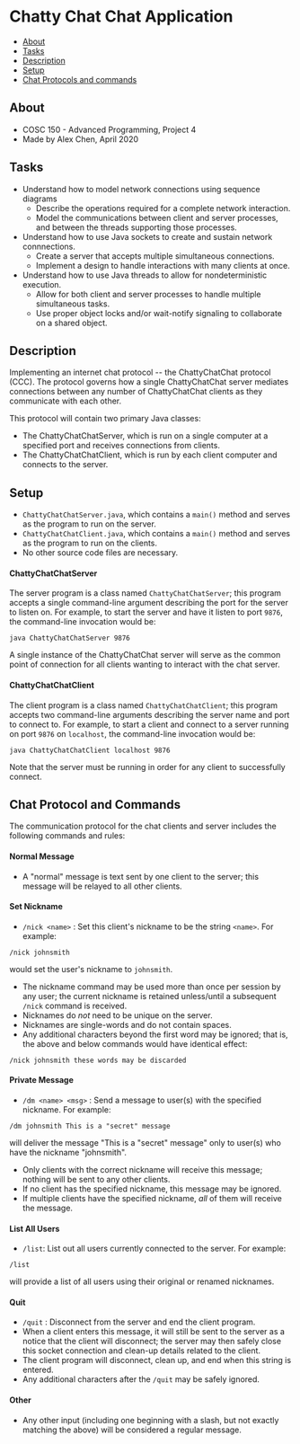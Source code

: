 # Chatty Chat Chat Application

- [About](#about)
- [Tasks](#tasks)
- [Description](#description)
- [Setup](#setup)
- [Chat Protocols and commands](#chat-protocol-and-commands)

## About
- COSC 150 - Advanced Programming, Project 4
- Made by Alex Chen, April 2020

## Tasks

- Understand how to model network connections using sequence diagrams
  - Describe the operations required for a complete network interaction.
  - Model the communications between client and server processes, and between the threads supporting those processes.
- Understand how to use Java sockets to create and sustain network connnections.
  - Create a server that accepts multiple simultaneous connections.
  - Implement a design to handle interactions with many clients at once.
- Understand how to use Java threads to allow for nondeterministic execution.
  - Allow for both client and server processes to handle multiple simultaneous tasks.
  - Use proper object locks and/or wait-notify signaling to collaborate on a shared object.

## Description

Implementing an internet chat protocol -- the ChattyChatChat protocol (CCC). The protocol governs how a single ChattyChatChat server mediates connections between any number of ChattyChatChat clients as they communicate with each other.

This protocol will contain two primary Java classes:
- The ChattyChatChatServer, which is run on a single computer at a specified port and receives connections from clients.
- The ChattyChatChatClient, which is run by each client computer and connects to the server.

## Setup

- `ChattyChatChatServer.java`, which contains a `main()` method and serves as the program to run on the server.
- `ChattyChatChatClient.java`, which contains a `main()` method and serves as the program to run on the clients.
- No other source code files are necessary.

#### ChattyChatChatServer

The server program is a class named `ChattyChatChatServer`; this program accepts a single command-line argument describing the port for the server to listen on. For example, to start the server and have it listen to port `9876`, the command-line invocation would be:
```
java ChattyChatChatServer 9876
```
A single instance of the ChattyChatChat server will serve as the common point of connection for all clients wanting to interact with the chat server.

#### ChattyChatChatClient

The client program is a class named `ChattyChatChatClient`; this program accepts two command-line arguments describing the server name and port to connect to. For example, to start a client and connect to a server running on port `9876` on `localhost`, the command-line invocation would be:
```
java ChattyChatChatClient localhost 9876
```
Note that the server must be running in order for any client to successfully connect.

## Chat Protocol and Commands

The communication protocol for the chat clients and server includes the following commands and rules:

#### Normal Message
- A "normal" message is text sent by one client to the server; this message will be relayed to all other clients.

#### Set Nickname
- `/nick <name>` : Set this client's nickname to be the string `<name>`. For example:
```
/nick johnsmith
```
would set the user's nickname to `johnsmith`.
- The nickname command may be used more than once per session by any user; the current nickname is retained unless/until a subsequent `/nick` command is received.
- Nicknames do *not* need to be unique on the server.
- Nicknames are single-words and do not contain spaces.
- Any additional characters beyond the first word may be ignored; that is, the above and below commands would have identical effect:
```
/nick johnsmith these words may be discarded
```

#### Private Message
- `/dm <name> <msg>` : Send a message to user(s) with the specified nickname. For example:
```
/dm johnsmith This is a "secret" message
```
will deliver the message "This is a "secret" message" only to user(s) who have the nickname "johnsmith".
- Only clients with the correct nickname will receive this message; nothing will be sent to any other clients.
- If no client has the specified nickname, this message may be ignored.
- If multiple clients have the specified nickname, *all* of them will receive the message.

#### List All Users
- `/list`: List out all users currently connected to the server. For example:
```
/list
```
will provide a list of all users using their original or renamed nicknames.

#### Quit
- `/quit` : Disconnect from the server and end the client program.
- When a client enters this message, it will still be sent to the server as a notice that the client will disconnect; the server may then safely close this socket connection and clean-up details related to the client.
- The client program will disconnect, clean up, and end when this string is entered.
- Any additional characters after the `/quit` may be safely ignored.

#### Other
- Any other input (including one beginning with a slash, but not exactly matching the above) will be considered a regular message.      
